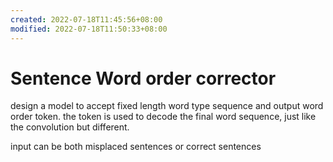 ```yaml
---
created: 2022-07-18T11:45:56+08:00
modified: 2022-07-18T11:50:33+08:00
---
```


# Sentence Word order corrector

design a model to accept fixed length word type sequence and output word order token. the token is used to decode the final word sequence, just like the convolution but different.

input can be both misplaced sentences or correct sentences
